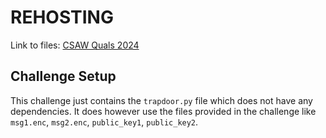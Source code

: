 # REHOSTING

Link to files: [CSAW Quals 2024](https://github.com/osirislab/CSAW-CTF-2024-Quals/tree/main/crypto/trapdoor)

## Challenge Setup
This challenge just contains the `trapdoor.py` file which does not have any dependencies. It does however use the files provided in the challenge like `msg1.enc`, `msg2.enc`, `public_key1`, `public_key2`.